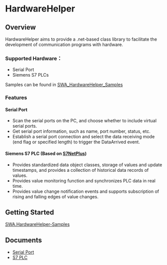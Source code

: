 ﻿# HardwareHelper

## Overview
HardwareHelper aims to provide a .net-based class library to facilitate the development of communication programs with hardware.

### Supported Hardware：
* Serial Port
* Siemens S7 PLCs

Samples can be found in [SWA_HardwareHelper_Samples](https://github.com/SWA-Info/SWA_HardwareHelper_Samples)

### Features

#### Serial Port
* Scan the serial ports on the PC, and choose whether to include virtual serial ports.
* Get serial port information, such as name, port number, status, etc.
* Establish a serial port connection and select the data receiving mode (end flag or specified length) to trigger the DataArrived event.

#### Siemens S7 PLC (Based on [S7NetPlus](https://github.com/S7NetPlus/s7netplus))
* Provides standardized data object classes, storage of values ​​and update timestamps, and provides a collection of historical data records of values.
* Provides value monitoring function and synchronizes PLC data in real time.
* Provides value change notification events and supports subscription of rising and falling edges of value changes.

## Getting Started
[SWA.HardwareHelper-Samples](https://github.com/SWA-Info/SWA_HardwareHelper_Samples)

## Documents
* [Serial Port](SWA.HardwareHelper-Samples/Documents/SerialPort.md)
* [S7 PLC](SWA.HardwareHelper-Samples/Documents/S7Plc.md)